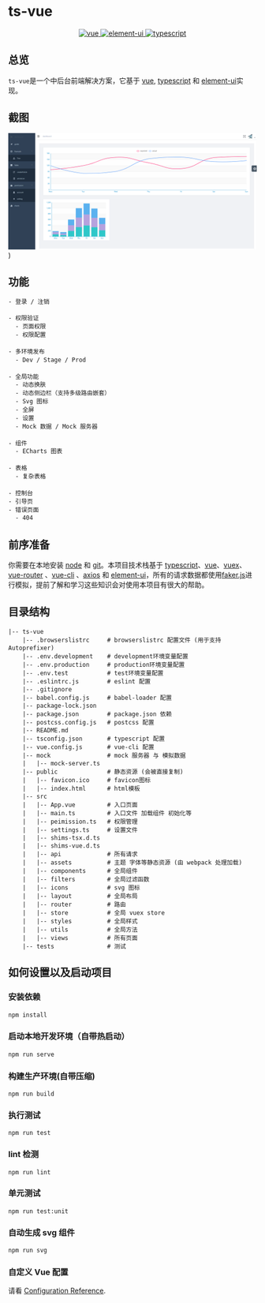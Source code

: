 # ts-vue

<p align="center">
  <a href="https://github.com/vuejs/vue">
    <img src="https://img.shields.io/badge/vue-2.6.10-brightgreen.svg" alt="vue">
  </a>
  <a href="https://github.com/ElemeFE/element">
    <img src="https://img.shields.io/badge/element--ui-2.12.0-brightgreen" alt="element-ui">
  </a>
  <a href="https://www.typescriptlang.org/">
    <img src="https://img.shields.io/badge/typescript-3.4.3-brightgreen" alt="typescript">
  </a>
</p>

## 总览

`ts-vue`是一个中后台前端解决方案，它基于 [vue](https://github.com/vuejs/vue), [typescript](https://www.typescriptlang.org/) 和 [element-ui](https://github.com/ElemeFE/element)实现。

## 截图

![主页](./demo/dash_board.png))

## 功能

```txt
- 登录 / 注销

- 权限验证
  - 页面权限
  - 权限配置

- 多环境发布
  - Dev / Stage / Prod

- 全局功能
  - 动态换肤
  - 动态侧边栏（支持多级路由嵌套）
  - Svg 图标
  - 全屏
  - 设置
  - Mock 数据 / Mock 服务器

- 组件
  - ECharts 图表

- 表格
  - 复杂表格

- 控制台
- 引导页
- 错误页面
  - 404
```

## 前序准备

你需要在本地安装 [node](http://nodejs.org/) 和 [git](https://git-scm.com/)。本项目技术栈基于 [typescript](https://www.typescriptlang.org/)、[vue](https://cn.vuejs.org/index.html)、[vuex](https://vuex.vuejs.org/zh-cn/)、[vue-router](https://router.vuejs.org/zh-cn/) 、[vue-cli](https://github.com/vuejs/vue-cli) 、[axios](https://github.com/axios/axios) 和 [element-ui](https://github.com/ElemeFE/element)，所有的请求数据都使用[faker.js](https://github.com/Marak/Faker.js)进行模拟，提前了解和学习这些知识会对使用本项目有很大的帮助。

## 目录结构

```
|-- ts-vue
    |-- .browserslistrc     # browserslistrc 配置文件 (用于支持 Autoprefixer)
    |-- .env.development    # development环境变量配置
    |-- .env.production     # production环境变量配置
    |-- .env.test           # test环境变量配置
    |-- .eslintrc.js        # eslint 配置
    |-- .gitignore
    |-- babel.config.js     # babel-loader 配置
    |-- package-lock.json
    |-- package.json        # package.json 依赖
    |-- postcss.config.js   # postcss 配置
    |-- README.md
    |-- tsconfig.json       # typescript 配置
    |-- vue.config.js       # vue-cli 配置
    |-- mock                # mock 服务器 与 模拟数据
    |   |-- mock-server.ts
    |-- public              # 静态资源 (会被直接复制)
    |   |-- favicon.ico     # favicon图标
    |   |-- index.html      # html模板
    |-- src
    |   |-- App.vue         # 入口页面
    |   |-- main.ts         # 入口文件 加载组件 初始化等
    |   |-- peimission.ts   # 权限管理
    |   |-- settings.ts     # 设置文件
    |   |-- shims-tsx.d.ts
    |   |-- shims-vue.d.ts
    |   |-- api             # 所有请求
    |   |-- assets          # 主题 字体等静态资源 (由 webpack 处理加载)
    |   |-- components      # 全局组件
    |   |-- filters         # 全局过滤函数
    |   |-- icons           # svg 图标
    |   |-- layout          # 全局布局
    |   |-- router          # 路由
    |   |-- store           # 全局 vuex store
    |   |-- styles          # 全局样式
    |   |-- utils           # 全局方法
    |   |-- views           # 所有页面
    |-- tests               # 测试
```

## 如何设置以及启动项目

### 安装依赖

```bash
npm install
```

### 启动本地开发环境（自带热启动）

```bash
npm run serve
```

### 构建生产环境(自带压缩)

```
npm run build
```

### 执行测试

```
npm run test
```

### lint 检测

```
npm run lint
```

### 单元测试

```
npm run test:unit
```

### 自动生成 svg 组件

```bash
npm run svg
```

### 自定义 Vue 配置

请看 [Configuration Reference](https://cli.vuejs.org/config/).

